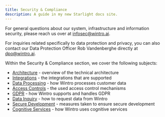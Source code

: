 ```yaml
---
title: Security & Compliance
description: A guide in my new Starlight docs site.
---
```


For general questions about our system, infrastructure and information security, please reach us over at [infosec@wintro.ai](mailto:infosec@wintro.ai).

For inquiries related specifically to data protection and privacy, you can also contact our Data Protection Officer Rob Vandenberghe directly at [dpo@wintro.ai](mailto:dpo@wintro.ai).

Within the Security & Compliance section, we cover the following subjects:

*   [Architecture](/security-compliance/architecture/) - overview of the technical architecture
*   [Integrations](/security-compliance/integrations/) - the integrations that are supported
*   [Data Processing](/security-compliance/data-processing/) - how Wintro processes customer data
*   [Access Controls](/security-compliance/access-controls/) - the used access control mechanisms
*   [GDPR](/security-compliance/gdpr/) - how Wintro supports and handles GDPR
*   [Data Inquiry](/security-compliance/data-inquiry/) - how to request data from Wintro
*   [Secure Development](/security-compliance/secure-development/) - measures taken to ensure secure development
*   [Cognitive Services](/security-compliance/cognitive-services/) - how Wintro uses cognitive services